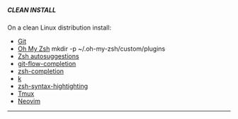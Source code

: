 ##### CLEAN INSTALL

On a clean Linux distribution install:

* [Git](https://git-scm.com/book/en/v2/Getting-Started-Installing-Git)
* [Oh My Zsh](https://github.com/ohmyzsh/ohmyzsh)
  mkdir -p ~/.oh-my-zsh/custom/plugins
* [Zsh autosuggestions](https://github.com/zsh-users/zsh-autosuggestions/blob/master/INSTALL.md)
* [git-flow-completion](https://github.com/bobthecow/git-flow-completion)
* [zsh-completion](https://github.com/zsh-users/zsh-completions)
* [k](https://github.com/supercrabtree/k)
* [zsh-syntax-hightighting](https://github.com/zsh-users/zsh-syntax-highlighting/blob/master/INSTALL.md)
* [Tmux](https://github.com/tmux/tmux/wiki/Installing)
* [Neovim](https://github.com/neovim/neovim/wiki/Installing-Neovim)

---


